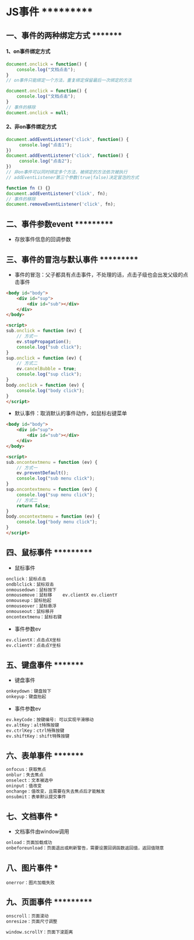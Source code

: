 # JS事件 *********

## 一、事件的两种绑定方式 *******

#### 1、on事件绑定方式

```js
document.onclick = function() {
    console.log("文档点击");
}
// on事件只能绑定一个方法，重复绑定保留最后一次绑定的方法
```

```js
document.onclick = function() {
    console.log("文档点击");
}
// 事件的移除
document.onclick = null;
```

#### 2、非on事件绑定方式

```js
document.addEventListener('click', function() {
     console.log("点击1");
})
document.addEventListener('click', function() {
     console.log("点击2");
})
// 非on事件可以同时绑定多个方法，被绑定的方法依次被执行
// addEventListener第三个参数(true|false)决定冒泡的方式
```

```js
function fn () {}
document.addEventListener('click', fn);
// 事件的移除
document.removeEventListener('click', fn);
```

## 二、事件参数event *********

- 存放事件信息的回调参数

## 三、事件的冒泡与默认事件 *********

- 事件的冒泡：父子都具有点击事件，不处理的话，点击子级也会出发父级的点击事件

```html
<body id="body">
   	<div id="sup">
        <div id="sub"></div>
    </div>
</body>

<script>
sub.onclick = function (ev) {
    // 方式一
    ev.stopPropagation();
	console.log("sub click");
}
sup.onclick = function (ev) {
    // 方式二
    ev.cancelBubble = true;
	console.log("sup click");
}
body.onclick = function (ev) {
	console.log("body click");
}
</script>
```

- 默认事件：取消默认的事件动作，如鼠标右键菜单

```html
<body id="body">
   	<div id="sup">
        <div id="sub"></div>
    </div>
</body>

<script>
sub.oncontextmenu = function (ev) {
    // 方式一
    ev.preventDefault();
	console.log("sub menu click");
}
sup.oncontextmenu = function (ev) {
	console.log("sup menu click");
    // 方式二
    return false;
}
body.oncontextmenu = function (ev) {
	console.log("body menu click");
}
</script>
```

## 四、鼠标事件 *********

- 鼠标事件

```html
onclick：鼠标点击
ondblclick：鼠标双击
onmousedown：鼠标按下
onmousemove：鼠标移    ev.clientX ev.clientY
onmouseup：鼠标抬起
onmouseover：鼠标悬浮
onmouseout：鼠标移开
oncontextmenu：鼠标右键
```

- 事件参数ev

```html
ev.clientX：点击点X坐标
ev.clientY：点击点Y坐标
```

## 五、键盘事件 *******

- 键盘事件

```html
onkeydown：键盘按下
onkeyup：键盘抬起
```

- 事件参数ev

```html
ev.keyCode：按键编号: 可以实现平滑移动 
ev.altKey：alt特殊按键
ev.ctrlKey：ctrl特殊按键
ev.shiftKey：shift特殊按键
```

## 六、表单事件 *******

```js
onfocus：获取焦点
onblur：失去焦点
onselect：文本被选中
oninput：值改变
onchange：值改变，且需要在失去焦点后才能触发
onsubmit：表单默认提交事件
```

## 七、文档事件 *

- 文档事件由window调用

```html
onload：页面加载成功
onbeforeunload：页面退出或刷新警告，需要设置回调函数返回值，返回值随意
```

## 八、图片事件 *

```
onerror：图片加载失败
```

## 九、页面事件 *********

```html
onscroll：页面滚动
onresize：页面尺寸调整
```

```html
window.scrollY：页面下滚距离
```

